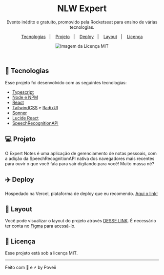 <h1 align="center"> NLW Expert </h1>

<p align="center">
  Evento inédito e gratuito, promovido pela Rocketseat para ensino de várias tecnologias.
</p>

<p align="center">
  <a href="#-tecnologias">Tecnologias</a>&nbsp;&nbsp;&nbsp;|&nbsp;&nbsp;&nbsp;
  <a href="#-projeto">Projeto</a>&nbsp;&nbsp;&nbsp;|&nbsp;&nbsp;&nbsp;
  <a href="#-deploy">Deploy</a>&nbsp;&nbsp;&nbsp;|&nbsp;&nbsp;&nbsp;
  <a href="#-layout">Layout</a>&nbsp;&nbsp;&nbsp;|&nbsp;&nbsp;&nbsp;
  <a href="#memo-licença">Licença</a>
</p>

<p align="center">
  <img alt="Imagem da Licença MIT" src="https://img.shields.io/static/v1?label=license&message=MIT&color=49AA26&labelColor=000000" />
</p>

<br>

<!--<p align="center">
  <img alt="Imagem de apresentação do projeto Expert Notes, mostrando o nome, a logo do evento, o projeto em si e porque foi desenvolvido, no caso o Pablo (poveii)" src=".github/presentation.jpg" width="100%" />
</p>-->

## 🚀 Tecnologias

Esse projeto foi desenvolvido com as seguintes tecnologias:

- [Typescript](https://www.typescriptlang.org/)
- [Node e NPM](https://nodejs.org/)
- [React](https://reactjs.org/)
- [TailwindCSS](https://tailwindcss.com/) e [RadixUI](https://www.radix-ui.com/primitives)
- [Sonner](https://sonner.emilkowal.ski/)
- [Lucide React](https://lucide.dev/)
- [SpeechRecognitionAPI](https://developer.mozilla.org/en-US/docs/Web/API/SpeechRecognition)

## 💻 Projeto

O Expert Notes é uma aplicação de gerenciamento de notas pessoais, com a adição da SpeechRecognitionAPI nativa dos navegadores mais recentes para ouvir o que você fala para sair digitando para você! Muito massa né?

## ✈️ Deploy

Hospedado na Vercel, plataforma de deploy que eu recomendo. [Aqui o link!](https://poveii-nlw-expert-react.vercel.app/)

## 🔖 Layout

Você pode visualizar o layout do projeto através [DESSE LINK](https://www.figma.com/community/file/1336456128647909148/nlw-expert-notes). É necessário ter conta no [Figma](https://figma.com) para acessá-lo.

## :memo: Licença

Esse projeto está sob a licença MIT.

---

Feito com 💜 e ⚡ by Poveii
